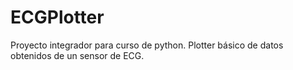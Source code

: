 # ECGPlotter
Proyecto integrador para curso de python. Plotter básico de datos obtenidos de un sensor de ECG. 
